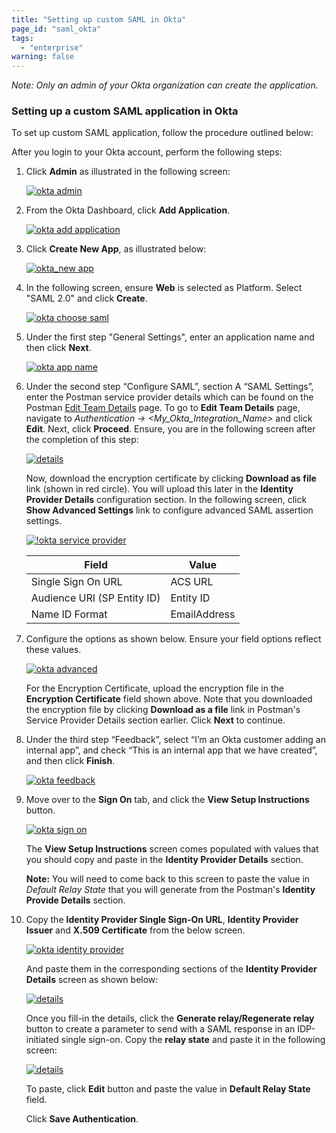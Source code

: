 ```yaml
---
title: "Setting up custom SAML in Okta"
page_id: "saml_okta"
tags: 
  - "enterprise"
warning: false
---
```


*Note: Only an admin of your Okta organization can create the application.*

### Setting up a custom SAML application in Okta

To set up custom SAML application, follow the procedure outlined below: 

After you login to your Okta account, perform the following steps:

1. Click **Admin** as illustrated in the following screen:

    [![okta admin](https://s3.amazonaws.com/postman-static-getpostman-com/postman-docs/Okta-SAML1.png)](https://s3.amazonaws.com/postman-static-getpostman-com/postman-docs/Okta-SAML1.png)

2.  From the Okta Dashboard, click **Add Application**.

    [![okta add application](https://s3.amazonaws.com/postman-static-getpostman-com/postman-docs/Okta-Add-Application.png)](https://s3.amazonaws.com/postman-static-getpostman-com/postman-docs/Okta-Add-Application.png) 
  
3.  Click **Create New App**, as illustrated below:

     [![okta_new app](https://s3.amazonaws.com/postman-static-getpostman-com/postman-docs/Okta-Create-Application.png)](https://s3.amazonaws.com/postman-static-getpostman-com/postman-docs/Okta-Create-Application.png)

4.   In the following screen, ensure **Web** is selected as Platform. Select "SAML 2.0" and click **Create**.

     [![okta choose saml](https://s3.amazonaws.com/postman-static-getpostman-com/postman-docs/Okta-Choose-SAML.png)](https://s3.amazonaws.com/postman-static-getpostman-com/postman-docs/Okta-Choose-SAML.png)

5.   Under the first step "General Settings", enter an application name and       then click **Next**.

     [![okta app name](https://s3.amazonaws.com/postman-static-getpostman-com/postman-docs/okta_app_name.png)](https://s3.amazonaws.com/postman-static-getpostman-com/postman-docs/okta_app_name.png)

6. Under the second step “Configure SAML”, section A “SAML Settings”,           enter the Postman service provider details which can be found on the         Postman [Edit Team Details](https://go.postman.co/settings/team/general) page. To go to **Edit Team Details** page, navigate to *Authentication -> <My_Okta_Integration_Name>* and click **Edit**. Next, click **Proceed**. Ensure, you are in the following screen after the completion of this step:

    [![details](https://s3.amazonaws.com/postman-static-getpostman-com/postman-docs/Okta-IDP-Details.png)](https://s3.amazonaws.com/postman-static-getpostman-com/postman-docs/ENT-identity-provider-details.png)

    Now, download the encryption certificate by clicking **Download as file** link (shown in red circle). You will upload this later in the **Identity Provider Details** configuration section. In the following screen, click **Show Advanced Settings** link to configure advanced SAML assertion settings.

    [![!okta service provider](https://s3.amazonaws.com/postman-static-getpostman-com/postman-docs/okta_service_provider.png)](https://s3.amazonaws.com/postman-static-getpostman-com/postman-docs/okta_service_provider.png)


     | **Field** | **Value** |
     | --- | --- |
     | Single Sign On URL | ACS URL |
     | Audience URI (SP Entity ID) | Entity ID |
     | Name ID Format | EmailAddress |
 
7.  Configure the options as shown below. Ensure your field options reflect these values.  

    [![okta advanced](https://s3.amazonaws.com/postman-static-getpostman-com/postman-docs/Okta-SAML-Adv-Settings.png)](https://s3.amazonaws.com/postman-static-getpostman-com/postman-docs/Okta-SAML-Adv-Settings.png)
 
     For the Encryption Certificate, upload the encryption file in the **Encryption Certificate** field shown above. Note that you downloaded the encryption file by clicking **Download as a file** link in Postman's Service Provider Details section earlier. Click **Next** to continue.

8.  Under the third step “Feedback”, select “I’m an Okta customer adding an internal app”, and check “This is an internal app that we have created”, and then click **Finish**.

     [![okta feedback](https://s3.amazonaws.com/postman-static-getpostman-com/postman-docs/okta_feedback.png)](https://s3.amazonaws.com/postman-static-getpostman-com/postman-docs/okta_feedback.png)
  
8.  Move over to the **Sign On** tab, and click the **View Setup Instructions** button.

     [![okta sign on](https://s3.amazonaws.com/postman-static-getpostman-com/postman-docs/okta_sign_on.png)](https://s3.amazonaws.com/postman-static-getpostman-com/postman-docs/okta_sign_on.png)

     The **View Setup Instructions** screen comes populated with values that you should copy and paste in the **Identity Provider Details** section. 

     **Note:** You will need to come back to this screen to paste the value in *Default Relay State* that you will generate from the Postman's **Identity Provide Details** section. 
  
9.   Copy the **Identity Provider Single Sign-On URL**, **Identity Provider Issuer** and **X.509 Certificate** from the below screen.  

     [![okta identity provider](https://s3.amazonaws.com/postman-static-getpostman-com/postman-docs/okta_identity_provider.png)](https://s3.amazonaws.com/postman-static-getpostman-com/postman-docs/okta_identity_provider.png)

     And paste them in the corresponding sections of the **Identity Provider Details** screen as shown below:
     
     [![details](https://s3.amazonaws.com/postman-static-getpostman-com/postman-docs/Okta-IDP-Details3.png)](https://s3.amazonaws.com/postman-static-getpostman-com/postman-docs/Okta-IDP-Details3.png)
     
     Once you fill-in the details, click the **Generate relay/Regenerate relay** button to create a parameter to send with a SAML response in an IDP-initiated single sign-on. Copy the **relay state** and paste it in the following screen:

     [![details](https://s3.amazonaws.com/postman-static-getpostman-com/postman-docs/Okta-Relay-State.png)](https://s3.amazonaws.com/postman-static-getpostman-com/postman-docs/Okta-IDP-Details3.png)

     To paste, click **Edit** button and paste the value in **Default Relay State** field. 

     Click **Save Authentication**. 